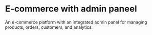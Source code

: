 # E-commerce with admin paneel
An e-commerce platform with an integrated admin panel for managing products, orders, customers, and analytics.
